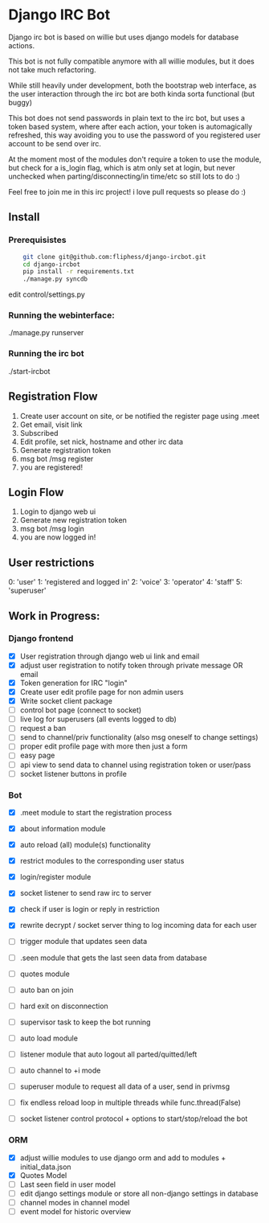 # Django IRC Bot

Django irc bot is based on willie but uses django models for database actions. 

This bot is not fully compatible anymore with all willie modules, but it does not take much refactoring. 

While still heavily under development, both the bootstrap web interface, as the user interaction through the irc bot 
are both kinda sorta functional (but buggy) 

This bot does not send passwords in plain text to the irc bot, but uses a token based system, where after each action, 
your token is automagically refreshed, this way avoiding you to use the password of you registered user account to be send over irc. 

At the moment most of the modules don't require a token to use the module, but check for a is_login flag, which is atm only 
set at login, but never unchecked when parting/disconnecting/in time/etc so still lots to do :) 

Feel free to join me in this irc project! i love pull requests so please do :)


## Install 

### Prerequisistes
```bash 
    git clone git@github.com:fliphess/django-ircbot.git
    cd django-ircbot 
    pip install -r requirements.txt
    ./manage.py syncdb  
```

edit control/settings.py

### Running the webinterface: 
   ./manage.py runserver 
   
### Running the irc bot 
  ./start-ircbot 


## Registration Flow
1. Create user account on site, or be notified the register page using .meet <name>
2. Get email, visit link
3. Subscribed
4. Edit profile, set nick, hostname and other irc data 
5. Generate registration token 
6. msg bot /msg <botnick> register <token>
7. you are registered!

## Login Flow
1. Login to django web ui
2. Generate new registration token
3. msg bot /msg <botnick> login <token>
4. you are now logged in!


## User restrictions
0: 'user'
1: 'registered and logged in'
2: 'voice'
3: 'operator'
4: 'staff'
5: 'superuser'


## Work in Progress:
 
### Django frontend

- [X] User registration through django web ui link and email
- [X] adjust user registration to notify token through private message OR email
- [X] Token generation for IRC "login"
- [X] Create user edit profile page for non admin users
- [X] Write socket client package
- [ ] control bot page (connect to socket)
- [ ] live log for superusers (all events logged to db)
- [ ] request a ban
- [ ] send to channel/priv functionality (also msg oneself to change settings)
- [ ] proper edit profile page with more then just a form
- [ ] easy page 
- [ ] api view to send data to channel using registration token or user/pass
- [ ] socket listener buttons in profile

### Bot
- [X] .meet <user> module to start the registration process
- [X] about information module
- [X] auto reload (all) module(s) functionality
- [X] restrict modules to the corresponding user status
- [X] login/register module
- [X] socket listener to send raw irc to server
- [X] check if user is login or reply in restriction 
- [X] rewrite decrypt / socket server thing to log incoming data for each user

- [ ] trigger module that updates seen data
- [ ] .seen <user> module that gets the last seen data from database
- [ ] quotes module 
- [ ] auto ban on join
- [ ] hard exit on disconnection
- [ ] supervisor task to keep the bot running
- [ ] auto load module 
- [ ] listener module that auto logout all parted/quitted/left
- [ ] auto channel to +i mode
- [ ] superuser module to request all data of a user, send in privmsg
- [ ] fix endless reload loop in multiple threads while func.thread(False)
- [ ] socket listener control protocol + options to start/stop/reload the bot

### ORM
- [X] adjust willie modules to use django orm and add to modules + initial_data.json
- [X] Quotes Model
- [ ] Last seen field in user model
- [ ] edit django settings module or store all non-django settings in database
- [ ] channel modes in channel model
- [ ] event model for historic overview 
